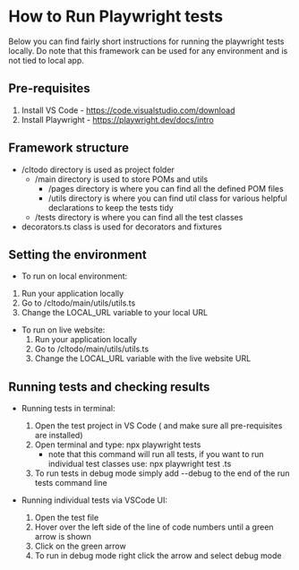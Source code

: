 # How to Run Playwright tests

Below you can find fairly short instructions for running the playwright tests locally.
Do note that this framework can be used for any environment and is not tied to local app.

## Pre-requisites

1. Install VS Code - https://code.visualstudio.com/download
2. Install Playwright - https://playwright.dev/docs/intro

## Framework structure
* /cltodo directory is used as project folder
    * /main directory is used to store POMs and utils
        * /pages directory is where you can find all the defined POM files
        * /utils directory is where you can find util class for various helpful declarations to keep the tests tidy
    * /tests directory is where you can find all the test classes
* decorators.ts class is used for decorators and fixtures

## Setting the environment

* To run on local environment:
1. Run your application locally
2. Go to /cltodo/main/utils/utils.ts
3. Change the LOCAL_URL variable to your local URL

* To run on live website:
    1. Run your application locally
    2. Go to /cltodo/main/utils/utils.ts
    3. Change the LOCAL_URL variable with the live website URL

## Running tests and checking results

* Running tests in terminal:
    1. Open the test project in VS Code ( and make sure all pre-requisites are installed)
    2. Open terminal and type: npx playwright tests
        * note that this command will run all tests, if you want to run individual test classes use: npx playwright test <testclass>.ts
    3. To run tests in debug mode simply add --debug to the end of the run tests command line

* Running individual tests via VSCode UI:
    1. Open the test file
    2. Hover over the left side of the line of code numbers until a green arrow is shown
    3. Click on the green arrow
    4. To run in debug mode right click the arrow and select debug mode
